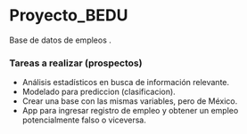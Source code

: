 # Proyecto_BEDU 
Base de datos de empleos . 

### Tareas a realizar (prospectos)

- Análisis estadísticos en busca de información relevante.
- Modelado para prediccion (clasificacion).
- Crear una base con las mismas variables, pero de México.
- App para ingresar registro de empleo y obtener un empleo potencialmente falso o viceversa.

